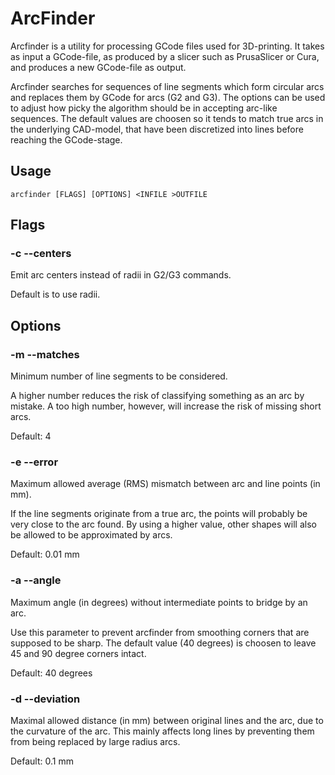 # ArcFinder

Arcfinder is a utility for processing GCode files used for
3D-printing.  It takes as input a GCode-file, as produced by a slicer
such as PrusaSlicer or Cura, and produces a new GCode-file as output.

Arcfinder searches for sequences of line segments which form circular
arcs and replaces them by GCode for arcs (G2 and G3).  The options can
be used to adjust how picky the algorithm should be in accepting
arc-like sequences.  The default values are choosen so it tends to
match true arcs in the underlying CAD-model, that have been
discretized into lines before reaching the GCode-stage.

## Usage

    arcfinder [FLAGS] [OPTIONS] <INFILE >OUTFILE


## Flags
### -c --centers

Emit arc centers instead of radii in G2/G3 commands.

Default is to use radii.


## Options

### -m --matches

Minimum number of line segments to be considered.

A higher number reduces the risk of classifying something as an arc by mistake.
A too high number, however, will increase the risk of missing short arcs.

Default: 4


### -e --error

Maximum allowed average (RMS) mismatch between arc and line points (in mm).

If the line segments originate from a true arc, the points will
probably be very close to the arc found.  By using a higher value,
other shapes will also be allowed to be approximated by arcs.

Default: 0.01 mm


### -a --angle

Maximum angle (in degrees) without intermediate points to bridge by an arc.

Use this parameter to prevent arcfinder from smoothing corners that
are supposed to be sharp.  The default value (40 degrees) is choosen to leave
45 and 90 degree corners intact.

Default: 40 degrees


### -d --deviation

Maximal allowed distance (in mm) between original lines and the arc,
due to the curvature of the arc.  This mainly affects long lines by
preventing them from being replaced by large radius arcs.

Default: 0.1 mm
